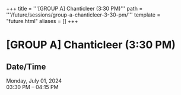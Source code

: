 +++
title = '''[GROUP A] Chanticleer (3:30 PM)'''
path = '''/future/sessions/group-a-chanticleer-3-30-pm/'''
template = "future.html"
aliases = []
+++

<h1>[GROUP A] Chanticleer (3:30 PM)</h1>

<h2>Date/Time</h2>
<p>Monday, July 01, 2024<br>
03:30 PM – 04:15 PM</p>

